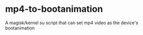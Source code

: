 # mp4-to-bootanimation
A magisk/kernel su script that can set mp4 video as the device's bootanimation
